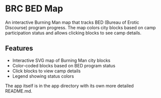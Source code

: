 # BRC BED Map

An interactive Burning Man map that tracks BED (Bureau of Erotic Discourse) program progress. The map colors city blocks based on camp participation status and allows clicking blocks to see camp details.

## Features

- Interactive SVG map of Burning Man city blocks
- Color-coded blocks based on BED program status
- Click blocks to view camp details
- Legend showing status colors

The app itself is in the app directory with its own more detailed README.md.